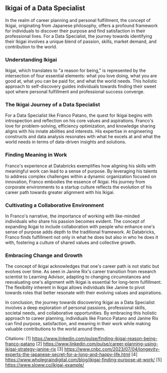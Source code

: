## Ikigai of a Data Specialist

In the realm of career planning and personal fulfillment, the concept of Ikigai, originating from Japanese philosophy, offers a profound framework for individuals to discover their purpose and find satisfaction in their professional lives. For a Data Specialist, the journey towards identifying their Ikigai involves a unique blend of passion, skills, market demand, and contribution to the world.

### Understanding Ikigai
Ikigai, which translates to "a reason for being," is represented by the intersection of four essential elements: what you love doing, what you are good at, what you can be paid for, and what the world needs. This holistic approach to self-discovery guides individuals towards finding their sweet spot where personal fulfillment and professional success converge.

### The Ikigai Journey of a Data Specialist
For a Data Specialist like Franco Patano, the quest for Ikigai begins with introspection and reflection on his core values and aspirations. Franco's love for problem-solving, efficiency optimization, and knowledge sharing aligns with his innate abilities and interests. His expertise in engineering constructs and data analysis resonates with what he excels at and what the world needs in terms of data-driven insights and solutions.

### Finding Meaning in Work
Franco's experience at Databricks exemplifies how aligning his skills with meaningful work can lead to a sense of purpose. By leveraging his talents to address complex challenges within a dynamic organization focused on innovation, Franco embodies the essence of Ikigai. His journey from corporate environments to a startup culture reflects the evolution of his career path towards greater alignment with his Ikigai.

### Cultivating a Collaborative Environment
In Franco's narrative, the importance of working with like-minded individuals who share his passion becomes evident. The concept of expanding Ikigai to include collaboration with people who enhance one's sense of purpose adds depth to the traditional framework. At Databricks, Franco finds fulfillment not only in what he does but also in who he does it with, fostering a culture of shared values and collective growth.

### Embracing Change and Growth
The concept of Ikigai acknowledges that one's career path is not static but evolves over time. As seen in Janine Rix's career transition from research scientist to Learning Advisor, adapting to changing circumstances and reevaluating one's alignment with Ikigai is essential for long-term fulfillment. The flexibility inherent in Ikigai allows individuals like Janine to pivot towards roles that better resonate with their evolving values and aspirations.

In conclusion, the journey towards discovering Ikigai as a Data Specialist involves a deep exploration of personal passions, professional skills, societal needs, and collaborative opportunities. By embracing this holistic approach to career planning, individuals like Franco Patano and Janine Rix can find purpose, satisfaction, and meaning in their work while making valuable contributions to the world around them.

Citations:
[1] https://www.linkedin.com/pulse/finding-ikigai-reason-being-franco-patano
[2] https://www.linkedin.com/pulse/career-planning-using-ikigai-strategy-janine-rix
[3] https://www.cnbc.com/2023/07/04/longevity-experts-the-japanese-secret-for-a-long-and-happy-life.html
[4] https://www.wholegraindigital.com/blog/ikigai-finding-purpose-at-work/
[5] https://www.sloww.co/ikigai-example/
